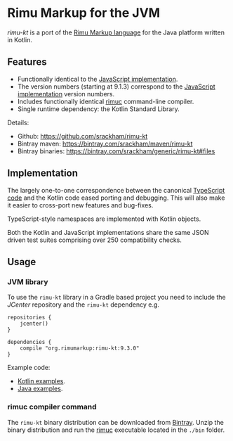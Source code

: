 # Rimu Markup for the JVM

_rimu-kt_ is a port of the [Rimu Markup
language](http://rimumarkup.org) for the Java platform written
in Kotlin.


## Features

- Functionally identical to the [JavaScript
  implementation](https://github.com/srackham/rimu).
- The version numbers (starting at 9.1.3) correspond to the
  [JavaScript implementation](https://github.com/srackham/rimu)
  version numbers.
- Includes functionally identical
  [rimuc](http://rimumarkup.org/reference.html#rimuc-command)
  command-line compiler.
- Single runtime dependency: the Kotlin Standard Library.

Details:

- Github: https://github.com/srackham/rimu-kt
- Bintray maven: https://bintray.com/srackham/maven/rimu-kt
- Bintray binaries: https://bintray.com/srackham/generic/rimu-kt#files


## Implementation
The largely one-to-one correspondence between the canonical
[TypeScript code](https://github.com/srackham/rimu) and the Kotlin
code eased porting and debugging.  This will also make it easier to
cross-port new features and bug-fixes.

TypeScript-style namespaces are implemented with Kotlin objects.

Both the Kotlin and JavaScript implementations share the same JSON
driven test suites comprising over 250 compatibility checks.


## Usage
### JVM library
To use the `rimu-kt` library in a Gradle based project you need to
include the _JCenter_ repository and the `rimu-kt` dependency e.g.

```
repositories {
    jcenter()
}

dependencies {
    compile "org.rimumarkup:rimu-kt:9.3.0"
}
```

Example code:

- [Kotlin
  examples](https://github.com/srackham/rimu-kt/blob/master/src/test/kotlin/KotlinExamplesTest.kt).
- [Java
  examples](https://github.com/srackham/rimu-kt/blob/master/src/test/java/JavaExamplesTest.java).

### rimuc compiler command
The `rimu-kt` binary distribution can be downloaded from
[Bintray](https://bintray.com/srackham/generic/rimu-kt#files). Unzip
the binary distribution and run the
[rimuc](http://rimumarkup.org/reference.html#rimuc-command) executable
located in the `./bin` folder.
